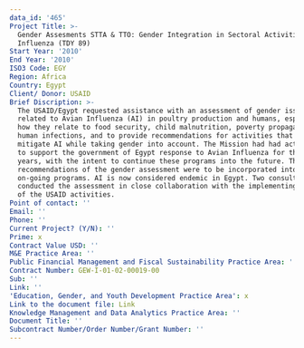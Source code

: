 ```yaml
---
data_id: '465'
Project Title: >-
  Gender Assesments STTA & TTO: Gender Integration in Sectoral Activities: Avian
  Influenza (TDY 89)
Start Year: '2010'
End Year: '2010'
ISO3 Code: EGY
Region: Africa
Country: Egypt
Client/ Donor: USAID
Brief Discription: >-
  The USAID/Egypt requested assistance with an assessment of gender issues
  related to Avian Influenza (AI) in poultry production and humans, especially
  how they relate to food security, child malnutrition, poverty propagation and
  human infections, and to provide recommendations for activities that would
  mitigate AI while taking gender into account. The Mission had had activities
  to support the government of Egypt response to Avian Influenza for three
  years, with the intent to continue these programs into the future. The
  recommendations of the gender assessment were to be incorporated into the
  on-going programs. AI is now considered endemic in Egypt. Two consultants
  conducted the assessment in close collaboration with the implementing partners
  of the USAID activities.
Point of contact: ''
Email: ''
Phone: ''
Current Project? (Y/N): ''
Prime: x
Contract Value USD: ''
M&E Practice Area: ''
Public Financial Management and Fiscal Sustainability Practice Area: ''
Contract Number: GEW-I-01-02-00019-00
Sub: ''
Link: ''
'Education, Gender, and Youth Development Practice Area': x
Link to the document file: Link
Knowledge Management and Data Analytics Practice Area: ''
Document Title: ''
Subcontract Number/Order Number/Grant Number: ''
---
```

